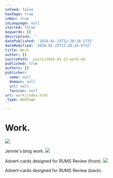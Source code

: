 ```yaml
---
inFeed: false
hasPage: true
inNav: true
inLanguage: null
starred: false
keywords: []
description: ''
datePublished: '2016-01-23T12:20:28.172Z'
dateModified: '2016-01-23T12:20:24.973Z'
title: Work.
author: []
sourcePath: _posts/2016-01-21-work.md
published: true
authors: []
publisher:
  name: null
  domain: null
  url: null
  favicon: null
url: work/index.html
_type: WebPage

---
```

# Work.
![](https://the-grid-user-content.s3-us-west-2.amazonaws.com/91bd7591-5f87-4e1a-b8c0-86830b35ae0d.jpg)

Jennie's blog work.
![](https://s3-us-west-2.amazonaws.com/the-grid-img/p/11905e905f07cfbccbe52b12202b85936b53123f.jpg)

Advert-cards designed for RUMS Review (front).
![](https://s3-us-west-2.amazonaws.com/the-grid-img/p/979ae6ee2019dbc5e628888a81fe7fee773f5e71.jpg)

Advert-cards designed for RUMS Review (back).